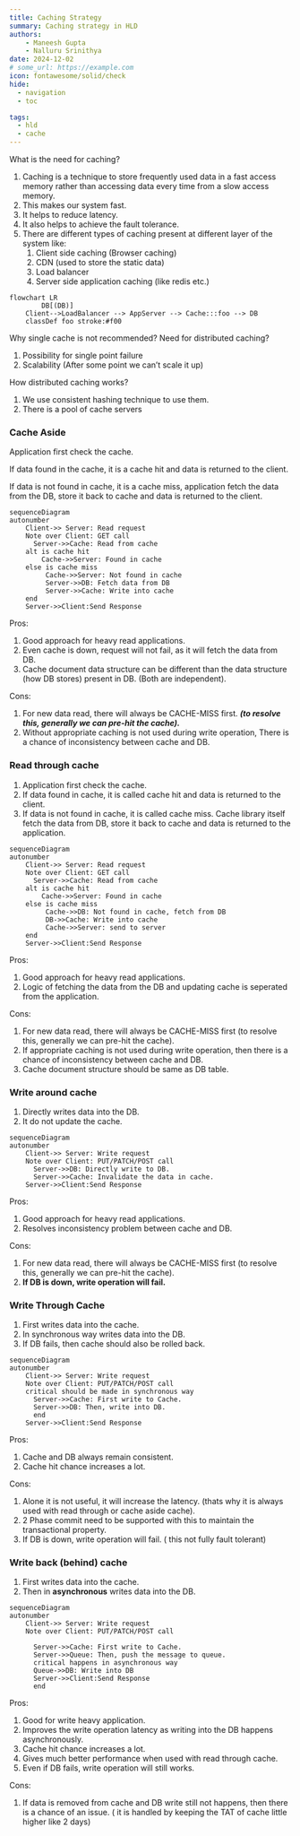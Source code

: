 ```yaml
---
title: Caching Strategy
summary: Caching strategy in HLD
authors:
    - Maneesh Gupta
    - Nalluru Srinithya
date: 2024-12-02
# some_url: https://example.com
icon: fontawesome/solid/check
hide:
  - navigation
  - toc

tags:
  - hld
  - cache
---
```

What is the need for caching?

1. Caching is a technique to store frequently used data in a fast access memory rather than accessing data every time from a slow access memory.
2. This makes our system fast.
3. It helps to reduce latency.
4. It also helps to achieve the fault tolerance.
5. There are different types of caching present at different layer of the system like:
    1. Client side caching (Browser caching)
    2. CDN (used to store the static data)
    3. Load balancer
    4. Server side application caching (like redis etc.)

```mermaid
flowchart LR
		DB[(DB)]
    Client-->LoadBalancer --> AppServer --> Cache:::foo --> DB
    classDef foo stroke:#f00
```

Why single cache is not recommended? Need for distributed caching?

1. Possibility for single point failure
2. Scalability (After some point we can’t scale it up)

How distributed caching works?

1. We use consistent hashing technique to use them. 
2. There is a pool of cache servers

### Cache Aside

Application first check the cache.

If data found in the cache, it is a cache hit and data is returned to the client.

If data is not found in cache, it is a cache miss, application fetch the data from the DB, store it back to cache and data is returned to the client.

```mermaid
sequenceDiagram
autonumber
    Client->> Server: Read request
    Note over Client: GET call
	  Server->>Cache: Read from cache
    alt is cache hit
        Cache->>Server: Found in cache
    else is cache miss
         Cache->>Server: Not found in cache
         Server->>DB: Fetch data from DB
         Server->>Cache: Write into cache
    end
    Server->>Client:Send Response

```

Pros:

1. Good approach for heavy read applications.
2. Even cache is down, request will not fail, as it will fetch the data from DB.
3. Cache document data structure can be different than the data structure (how DB stores) present in DB. (Both are independent).

Cons:

1. For new data read, there will always be CACHE-MISS first. ***(to resolve this, generally we can pre-hit the cache).***
2. Without appropriate caching is not used during write operation, There is a chance of inconsistency between cache and DB.

### Read through cache

1. Application first check the cache.
2. If data found in cache, it is called cache hit and data is returned to the client.
3. If data is not found in cache, it is called cache miss. Cache library itself fetch the data from DB, store it back to cache and data is returned to the application.

```mermaid
sequenceDiagram
autonumber
    Client->> Server: Read request
    Note over Client: GET call
	  Server->>Cache: Read from cache
    alt is cache hit
        Cache->>Server: Found in cache
    else is cache miss
         Cache->>DB: Not found in cache, fetch from DB
         DB->>Cache: Write into cache
         Cache->>Server: send to server
    end
    Server->>Client:Send Response
```

Pros:

1. Good approach for heavy read applications.
2. Logic of fetching the data from the DB and updating cache is seperated from the application.

Cons:

1. For new data read, there will always be CACHE-MISS first (to resolve this, generally we can pre-hit the cache).
2. If appropriate caching is not used during write operation, then there is a chance of inconsistency between cache and DB.
3. Cache document structure should be same as DB table.

 

### Write around cache

1. Directly writes data into the DB.
2. It do not update the cache.

```mermaid
sequenceDiagram
autonumber
    Client->> Server: Write request
    Note over Client: PUT/PATCH/POST call
	  Server->>DB: Directly write to DB.
	  Server->>Cache: Invalidate the data in cache.
    Server->>Client:Send Response
```

Pros:

1. Good approach for heavy read applications.
2. Resolves inconsistency problem between cache and DB.

Cons:

1. For new data read, there will always be CACHE-MISS first (to resolve this, generally we can pre-hit the cache).
2. **If DB is down, write operation will fail.**

### Write Through Cache

1. First writes data into the cache.
2. In synchronous way writes data into the DB.
3. If DB fails, then cache should also be rolled back.

```mermaid
sequenceDiagram
autonumber
    Client->> Server: Write request
    Note over Client: PUT/PATCH/POST call
    critical should be made in synchronous way
	  Server->>Cache: First write to Cache.
	  Server->>DB: Then, write into DB.
	  end
    Server->>Client:Send Response
```

Pros:

1. Cache and DB always remain consistent.
2. Cache hit chance increases a lot.

Cons:

1. Alone it is not useful, it will increase the latency. (thats why it is always used with read through or cache aside cache).
2. 2 Phase commit need to be supported with this to maintain the transactional property.
3. If DB is down, write operation will fail. ( this not fully fault tolerant)

### Write back (behind) cache

1. First writes data into the cache.
2. Then in **asynchronous** writes data into the DB.

 

```mermaid
sequenceDiagram
autonumber
    Client->> Server: Write request
    Note over Client: PUT/PATCH/POST call
   
	  Server->>Cache: First write to Cache.
	  Server->>Queue: Then, push the message to queue.
	  critical happens in asynchronous way
	  Queue->>DB: Write into DB
	  Server->>Client:Send Response
	  end
```

Pros:

1. Good for write heavy application.
2. Improves the write operation latency as writing into the DB happens asynchronously.
3. Cache hit chance increases a lot.
4. Gives much better performance when used with read through cache.
5. Even if DB fails, write operation will still works.

Cons:

1. If data is removed from cache and DB write still not happens, then there is a chance of an issue. ( it is handled by keeping the TAT of cache little higher like 2 days)
